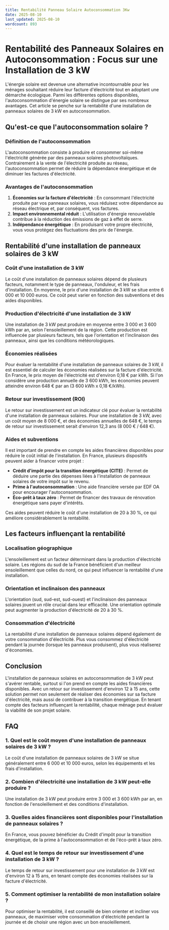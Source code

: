 ```yaml
---
title: Rentabilité Panneau Solaire Autoconsommation 3Kw
date: 2025-08-10
last_updated: 2025-08-10
wordcount: 893
---
```


# Rentabilité des Panneaux Solaires en Autoconsommation : Focus sur une Installation de 3 kW

L'énergie solaire est devenue une alternative incontournable pour les ménages souhaitant réduire leur facture d'électricité tout en adoptant une démarche écologique. Parmi les différentes options disponibles, l'autoconsommation d'énergie solaire se distingue par ses nombreux avantages. Cet article se penche sur la rentabilité d'une installation de panneaux solaires de 3 kW en autoconsommation.

## Qu'est-ce que l'autoconsommation solaire ?

### Définition de l'autoconsommation

L'autoconsommation consiste à produire et consommer soi-même l'électricité générée par des panneaux solaires photovoltaïques. Contrairement à la vente de l'électricité produite au réseau, l'autoconsommation permet de réduire la dépendance énergétique et de diminuer les factures d'électricité.

### Avantages de l'autoconsommation

1. **Économies sur la facture d'électricité** : En consommant l'électricité produite par vos panneaux solaires, vous réduisez votre dépendance au réseau électrique et, par conséquent, vos factures.
2. **Impact environnemental réduit** : L'utilisation d'énergie renouvelable contribue à la réduction des émissions de gaz à effet de serre.
3. **Indépendance énergétique** : En produisant votre propre électricité, vous vous protégez des fluctuations des prix de l'énergie.

## Rentabilité d'une installation de panneaux solaires de 3 kW

### Coût d'une installation de 3 kW

Le coût d'une installation de panneaux solaires dépend de plusieurs facteurs, notamment le type de panneaux, l'onduleur, et les frais d'installation. En moyenne, le prix d'une installation de 3 kW se situe entre 6 000 et 10 000 euros. Ce coût peut varier en fonction des subventions et des aides disponibles.

### Production d'électricité d'une installation de 3 kW

Une installation de 3 kW peut produire en moyenne entre 3 000 et 3 600 kWh par an, selon l'ensoleillement de la région. Cette production est influencée par plusieurs facteurs, tels que l'orientation et l'inclinaison des panneaux, ainsi que les conditions météorologiques.

### Économies réalisées

Pour évaluer la rentabilité d'une installation de panneaux solaires de 3 kW, il est essentiel de calculer les économies réalisées sur la facture d'électricité. En France, le prix moyen de l'électricité est d'environ 0,18 € par kWh. Si l'on considère une production annuelle de 3 600 kWh, les économies peuvent atteindre environ 648 € par an (3 600 kWh x 0,18 €/kWh).

### Retour sur investissement (ROI)

Le retour sur investissement est un indicateur clé pour évaluer la rentabilité d'une installation de panneaux solaires. Pour une installation de 3 kW, avec un coût moyen de 8 000 €, et des économies annuelles de 648 €, le temps de retour sur investissement serait d'environ 12,3 ans (8 000 € / 648 €).

### Aides et subventions

Il est important de prendre en compte les aides financières disponibles pour réduire le coût initial de l'installation. En France, plusieurs dispositifs peuvent aider à financer votre projet :

- **Crédit d'impôt pour la transition énergétique (CITE)** : Permet de déduire une partie des dépenses liées à l'installation de panneaux solaires de votre impôt sur le revenu.
- **Prime à l'autoconsommation** : Une aide financière versée par EDF OA pour encourager l'autoconsommation.
- **Éco-prêt à taux zéro** : Permet de financer des travaux de rénovation énergétique sans payer d'intérêts.

Ces aides peuvent réduire le coût d'une installation de 20 à 30 %, ce qui améliore considérablement la rentabilité.

## Les facteurs influençant la rentabilité

### Localisation géographique

L'ensoleillement est un facteur déterminant dans la production d'électricité solaire. Les régions du sud de la France bénéficient d'un meilleur ensoleillement que celles du nord, ce qui peut influencer la rentabilité d'une installation.

### Orientation et inclinaison des panneaux

L'orientation (sud, sud-est, sud-ouest) et l'inclinaison des panneaux solaires jouent un rôle crucial dans leur efficacité. Une orientation optimale peut augmenter la production d'électricité de 20 à 30 %.

### Consommation d'électricité

La rentabilité d'une installation de panneaux solaires dépend également de votre consommation d'électricité. Plus vous consommez d'électricité pendant la journée (lorsque les panneaux produisent), plus vous réaliserez d'économies.

## Conclusion

L'installation de panneaux solaires en autoconsommation de 3 kW peut s'avérer rentable, surtout si l'on prend en compte les aides financières disponibles. Avec un retour sur investissement d'environ 12 à 15 ans, cette solution permet non seulement de réaliser des économies sur sa facture d'électricité, mais aussi de contribuer à la transition énergétique. En tenant compte des facteurs influençant la rentabilité, chaque ménage peut évaluer la viabilité de son projet solaire.

## FAQ

### 1. Quel est le coût moyen d'une installation de panneaux solaires de 3 kW ?

Le coût d'une installation de panneaux solaires de 3 kW se situe généralement entre 6 000 et 10 000 euros, selon les équipements et les frais d'installation.

### 2. Combien d'électricité une installation de 3 kW peut-elle produire ?

Une installation de 3 kW peut produire entre 3 000 et 3 600 kWh par an, en fonction de l'ensoleillement et des conditions d'installation.

### 3. Quelles aides financières sont disponibles pour l'installation de panneaux solaires ?

En France, vous pouvez bénéficier du Crédit d'impôt pour la transition énergétique, de la prime à l'autoconsommation et de l'éco-prêt à taux zéro.

### 4. Quel est le temps de retour sur investissement d'une installation de 3 kW ?

Le temps de retour sur investissement pour une installation de 3 kW est d'environ 12 à 15 ans, en tenant compte des économies réalisées sur la facture d'électricité.

### 5. Comment optimiser la rentabilité de mon installation solaire ?

Pour optimiser la rentabilité, il est conseillé de bien orienter et incliner vos panneaux, de maximiser votre consommation d'électricité pendant la journée et de choisir une région avec un bon ensoleillement.